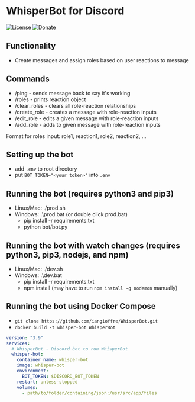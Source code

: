 # WhisperBot for Discord

[![License](https://img.shields.io/npm/l/express.svg)](https://github.com/CalvinKotval/dc_roleselector/blob/master/LICENSE)
[![Donate](https://img.shields.io/badge/Donate-PayPal-blue.svg?style=flat&logo=paypal)](https://www.paypal.com/donate/?hosted_button_id=TYXMT8NWGKPV2&item_name=WhisperBot)


## Functionality
* Create messages and assign roles based on user reactions to message

## Commands
* /ping - sends message back to say it's working
* /roles - prints reaction object
* /clear_roles - clears all role-reaction relationships
* /create_role - creates a message with role-reaction inputs
* /edit_role - edits a given message with role-reaction inputs
* /add_role - adds to given message with role-reaction inputs  

Format for roles input: role1, reaction1, role2, reaction2, ...

## Setting up the bot
* add `.env` to root directory 
* put `BOT_TOKEN="<your token>"` into `.env`

## Running the bot (requires python3 and pip3)
* Linux/Mac: ./prod.sh
* Windows: .\prod.bat (or double click prod.bat)
  * pip install -r requirements.txt
  * python bot/bot.py

## Running the bot with watch changes (requires python3, pip3, nodejs, and npm)
* Linux/Mac: ./dev.sh
* Windows: .\dev.bat
  * pip install -r requirements.txt
  * npm install (may have to run `npm install -g nodemon` manually)

## Running the bot using Docker Compose
* `git clone https://github.com/iangioffre/WhisperBot.git`
* `docker build -t whisper-bot WhisperBot`
```yaml
version: "3.9"
services:
  # WhisperBot - Discord bot to run WhisperBot
  whisper-bot:
    container_name: whisper-bot
    image: whisper-bot
    environment:
      BOT_TOKEN: $DISCORD_BOT_TOKEN
    restart: unless-stopped
    volumes: 
      - path/to/folder/containing/json:/usr/src/app/files
```